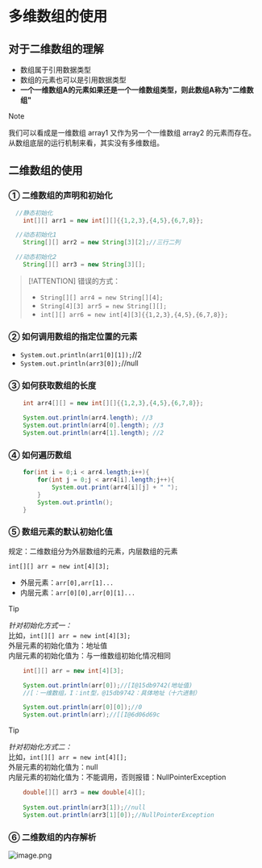 # 多维数组的使用

## 对于二维数组的理解

- 数组属于引用数据类型
- 数组的元素也可以是引用数据类型
- **一个一维数组A的元素如果还是一个一维数组类型，则此数组A称为"二维数组"**

> [!NOTE]
> 我们可以看成是一维数组 array1 又作为另一个一维数组 array2 的元素而存在。  
> 从数组底层的运行机制来看，其实没有多维数组。

## 二维数组的使用

### ① 二维数组的声明和初始化

```java
  //静态初始化
	int[][] arr1 = new int[][]{{1,2,3},{4,5},{6,7,8}};

  //动态初始化1
	String[][] arr2 = new String[3][2];//三行二列

  //动态初始化2
	String[][] arr3 = new String[3][];
```

> [!ATTENTION]
> 错误的方式：
> - `String[][] arr4 = new String[][4];`
> - `String[4][3] arr5 = new String[][];`
> - `int[][] arr6 = new int[4][3]{{1,2,3},{4,5},{6,7,8}};`

### ② 如何调用数组的指定位置的元素

- `System.out.println(arr1[0][1]);`//2
- `System.out.println(arr3[0]);`//null


### ③ 如何获取数组的长度
```java
	int arr4[][] = new int[][]{{1,2,3},{4,5},{6,7,8}};
  
	System.out.println(arr4.length); //3
	System.out.println(arr4[0].length); //3
	System.out.println(arr4[1].length); //2
```

### ④ 如何遍历数组

```java
	for(int i = 0;i < arr4.length;i++){
		for(int j = 0;j < arr4[i].length;j++){
			System.out.print(arr4[i][j] + " ");
		}
		System.out.println();
	}		
```

### ⑤ 数组元素的默认初始化值

规定：二维数组分为外层数组的元素，内层数组的元素

`int[][] arr = new int[4][3];`
- 外层元素：`arr[0],arr[1]...`
- 内层元素：`arr[0][0],arr[0][1]...`

> [!TIP]
> *针对初始化方式一：*  
> 比如，`int[][] arr = new int[4][3];`  
> 外层元素的初始化值为：地址值  
> 内层元素的初始化值为：与一维数组初始化情况相同  

```java
	int[][] arr = new int[4][3];

	System.out.println(arr[0]);//[I@15db9742(地址值)
	//[：一维数组，I：int型，@15db9742：具体地址（十六进制）

	System.out.println(arr[0][0]);//0
	System.out.println(arr);//[[I@6d06d69c
```

> [!TIP]
> *针对初始化方式二：*  
> 比如，`int[][] arr = new int[4][];`  
> 外层元素的初始化值为：null  
> 内层元素的初始化值为：不能调用，否则报错：NullPointerException  

```java
	double[][] arr3 = new double[4][];
  
	System.out.println(arr3[1]);//null
	System.out.println(arr3[1][0]);//NullPointerException
```

### ⑥ 二维数组的内存解析

![image.png](https://cdn.gxmnzl.xyz/img/SE0303.png)
